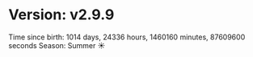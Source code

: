 # Version: v2.9.9
Time since birth: 1014 days, 24336 hours, 1460160 minutes, 87609600 seconds
Season: Summer ☀️
